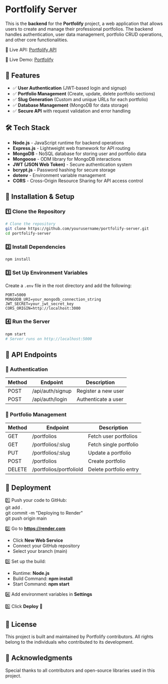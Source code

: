# Portfolify Server

This is the **backend** for the **Portfolify** project, a web application that allows users to create and manage their professional portfolios. The backend handles authentication, user data management, portfolio CRUD operations, and other core functionalities.

🔗 Live API: [Portfolify API](https://portfolify-server.onrender.com)

🔗 Live Demo: [Portfolify](https://portfolify-project.netlify.app/) 


## 🚀 Features

- ✅ **User Authentication** (JWT-based login and signup)
- ✅ **Portfolio Management** (Create, update, delete portfolio sections)
- ✅ **Slug Generation** (Custom and unique URLs for each portfolio)
- ✅ **Database Management** (MongoDB for data storage)
- ✅ **Secure API** with request validation and error handling



## 🛠 Tech Stack

- **Node.js** - JavaScript runtime for backend operations
- **Express.js** - Lightweight web framework for API routing
- **MongoDB** - NoSQL database for storing user and portfolio data
- **Mongoose** - ODM library for MongoDB interactions
- **JWT (JSON Web Token)** - Secure authentication system
- **bcrypt.js** - Password hashing for secure storage
- **dotenv** - Environment variable management
- **CORS** - Cross-Origin Resource Sharing for API access control


## 🔧 Installation & Setup

### 1️⃣ Clone the Repository
```bash
# Clone the repository
git clone https://github.com/yourusername/portfolify-server.git
cd portfolify-server
```

### 2️⃣ Install Dependencies
```bash
npm install
```

### 3️⃣ Set Up Environment Variables
Create a `.env` file in the root directory and add the following:

```env
PORT=5000
MONGODB_URI=your_mongodb_connection_string
JWT_SECRET=your_jwt_secret_key
CORS_ORIGIN=http://localhost:3000
```

### 4️⃣ Run the Server
```bash
npm start
# Server runs on http://localhost:5000
```


## 📡 API Endpoints

### 🔑 Authentication

| Method | Endpoint            | Description          |
|--------|--------------------|----------------------|
| POST   | /api/auth/signup   | Register a new user |
| POST   | /api/auth/login    | Authenticate a user |

### 📂 Portfolio Management

 | Method | Endpoint                  | Description             |
 |--------|--------------------------|-------------------------|
 | GET    | /portfolios | Fetch user portfolios   |
 | GET    | /portfolios/:slug | Fetch single portfolio   |
 | PUT    | /portfolios/:slug | Update a portfolio   |
 | POST   | /portfolios           | Create portfolio |
 | DELETE | /portfolios/portfolioId       | Delete portfolio entry  |

## 🚀 Deployment

1️⃣ Push your code to GitHub:  
git add .  
git commit -m "Deploying to Render"  
git push origin main  

2️⃣ Go to **https://render.com**  
- Click **New Web Service**  
- Connect your GitHub repository  
- Select your branch (main)  

3️⃣ Set up the build:  
- Runtime: **Node.js**  
- Build Command: **npm install**  
- Start Command: **npm start**  

4️⃣ Add environment variables in **Settings**  

5️⃣ Click **Deploy** 🚀 

## 📜 License
This project is built and maintained by Portfolify contributors. All rights belong to the individuals who contributed to its development.

## 🙌 Acknowledgments
Special thanks to all contributors and open-source libraries used in this project.

